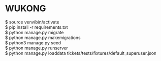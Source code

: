 # WUKONG
$ source venv/bin/activate  
$ pip install -r requirements.txt    
$ python manage.py migrate  
$ python manage.py makemigrations  
$ python3 manage.py seed  
$ python manage.py runserver  
$ python manage.py loaddata tickets/tests/fixtures/default_superuser.json  
